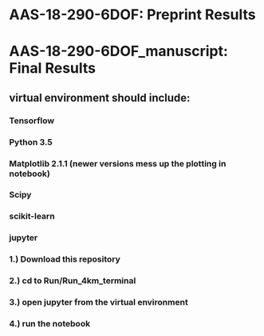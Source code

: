 # AAS-18-290-6DOF:  Preprint Results
# AAS-18-290-6DOF_manuscript:   Final Results
## virtual environment should include:
### Tensorflow 
### Python 3.5
### Matplotlib 2.1.1  (newer versions mess up the plotting in notebook)
### Scipy
### scikit-learn
### jupyter

### 1.) Download this repository
### 2.) cd to Run/Run_4km_terminal
### 3.) open jupyter from the virtual environment
### 4.) run the notebook
